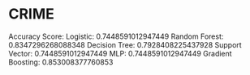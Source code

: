 # CRIME
Accuracy Score:
Logistic: 0.7448591012947449
Random Forest: 0.8347296268088348
Decision Tree: 0.7928408225437928
Support Vector: 0.7448591012947449
MLP: 0.7448591012947449
Gradient Boosting: 0.853008377760853
